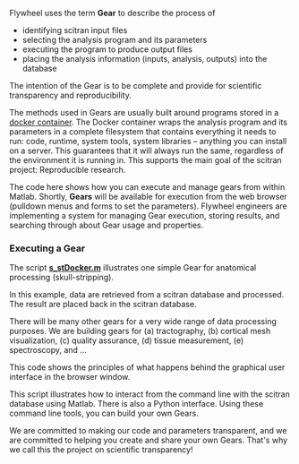 Flywheel uses the term **Gear** to describe the process of

  * identifying scitran input files
  * selecting the analysis program and its parameters
  * executing the program to produce output files
  * placing the analysis information (inputs, analysis, outputs) into the database

The intention of the Gear is to be complete and provide for scientific transparency and reproducibility.

The methods used in Gears are usually built around programs stored in a [docker container](https://www.docker.com/what-docker).  The Docker container wraps the analysis program and its parameters in a complete filesystem that contains everything it needs to run: code, runtime, system tools, system libraries – anything you can install on a server. This guarantees that it will always run the same, regardless of the environment it is running in.  This supports the main goal of the scitran project:  Reproducible research.

The code here shows how you can execute and manage gears from within Matlab. Shortly, **Gears** will be available for execution from the web browser (pulldown menus and forms to set the parameters).  Flywheel engineers are implementing a system for managing Gear execution, storing results, and searching through about Gear usage and properties.

### Executing a Gear

The script [**s_stDocker.m**]() illustrates one simple Gear for anatomical processing (skull-stripping).

In this example, data are retrieved from a scitran database and processed. The result are placed back in the scitran
database.

There will be many other gears for a very wide range of data processing purposes. We are building gears for (a) tractography, (b) cortical mesh visualization, (c) quality assurance, (d) tissue measurement, (e) spectroscopy, and ...

This code shows the principles of what happens behind the graphical user interface in the browser window.

This script illustrates how to interact from the command line with the scitran database using Matlab. There is also a Python interface.  Using these command line tools, you can build your own Gears.

We are committed to making our code and parameters transparent, and we are committed to helping you create and share your own Gears.  That's why we call this the project on scientific transparency!


